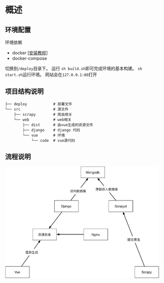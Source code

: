 # 概述

## 环境配置
环境依赖
* docker [[安装教程](https://download.daocloud.io/)]
* docker-compose

切换到`/deploy`目录下。
运行 `sh build.sh`即可完成环境的基本构建。
`sh start.sh`运行环境。
网站会在`127.0.0.1:80`打开


## 项目结构说明
```
├── deploy            # 部署文件
└── src               # 源文件
    ├── scrapy        # 爬虫相关
    └── web           # web相关
        ├── dist      # 由vue生成的资源文件
        ├── django    # django 代码
        └── vue       # 环境
            └── code  # vue源代码
```
## 流程说明
![碎读-构架图-w384](media/%E7%A2%8E%E8%AF%BB-%E6%9E%84%E6%9E%B6%E5%9B%BE.jpg)


